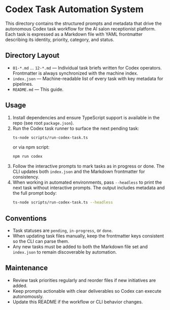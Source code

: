 # Codex Task Automation System

This directory contains the structured prompts and metadata that drive the autonomous Codex task workflow for the AI salon receptionist platform. Each task is expressed as a Markdown file with YAML frontmatter describing its identity, priority, category, and status.

## Directory Layout

- `01-*.md` … `12-*.md` — Individual task briefs written for Codex operators. Frontmatter is always synchronized with the machine index.
- `index.json` — Machine-readable list of every task with key metadata for pipelines.
- `README.md` — This guide.

## Usage

1. Install dependencies and ensure TypeScript support is available in the repo (see root `package.json`).
2. Run the Codex task runner to surface the next pending task:
   ```bash
   ts-node scripts/run-codex-task.ts
   ```
   or via npm script:
   ```bash
   npm run codex
   ```
3. Follow the interactive prompts to mark tasks as in progress or done. The CLI updates both `index.json` and the Markdown frontmatter for consistency.
4. When working in automated environments, pass `--headless` to print the next task without interactive prompts. The output includes metadata and the full prompt body:
   ```bash
   ts-node scripts/run-codex-task.ts --headless
   ```

## Conventions

- Task statuses are `pending`, `in-progress`, or `done`.
- When updating task files manually, keep the frontmatter keys consistent so the CLI can parse them.
- Any new tasks must be added to both the Markdown file set and `index.json` to remain discoverable by automation.

## Maintenance

- Review task priorities regularly and reorder files if new initiatives are added.
- Keep prompts actionable with clear deliverables so Codex can execute autonomously.
- Update this README if the workflow or CLI behavior changes.
